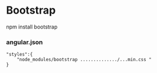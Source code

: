 # Bootstrap

npm install bootstrap



### angular.json

```
"styles":{
    "node_modules/bootstrap ............../...min.css "
}
```

